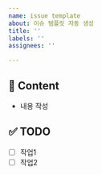 ```yaml
---
name: issue template
about: 이슈 템플릿 자동 생성
title: ''
labels: ''
assignees: ''

---
```


## 📝 Content

- 내용 작성

## ✅ TODO

- [ ] 작업1
- [ ] 작업2
